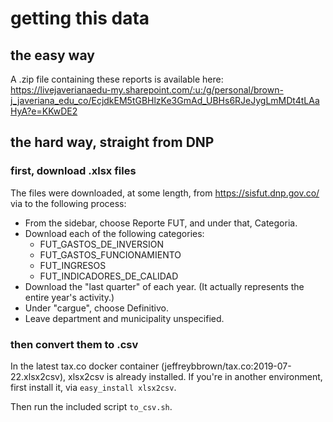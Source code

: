 # getting this data

## the easy way

A .zip file containing these reports is available here:
https://livejaverianaedu-my.sharepoint.com/:u:/g/personal/brown-j_javeriana_edu_co/EcjdkEM5tGBHlzKe3GmAd_UBHs6RJeJygLmMDt4tLAaHyA?e=KKwDE2

## the hard way, straight from DNP

### first, download .xlsx files

The files were downloaded, at some length, from
https://sisfut.dnp.gov.co/
via to the following process:

* From the sidebar, choose Reporte FUT, and under that, Categoria.
* Download each of the following categories:
    * FUT_GASTOS_DE_INVERSION
    * FUT_GASTOS_FUNCIONAMIENTO
    * FUT_INGRESOS
    * FUT_INDICADORES_DE_CALIDAD
* Download the "last quarter" of each year. (It actually represents the entire year's activity.)
* Under "cargue", choose Definitivo.
* Leave department and municipality unspecified.

### then convert them to .csv

In the latest tax.co docker container
(jeffreybbrown/tax.co:2019-07-22.xlsx2csv),
xlsx2csv is already installed.
If you're in another environment,
first install it, via `easy_install xlsx2csv`.

Then run the included script `to_csv.sh`.
